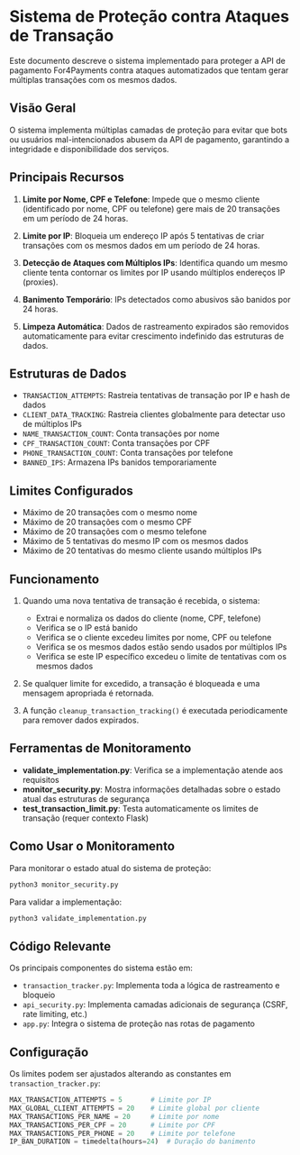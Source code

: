 # Sistema de Proteção contra Ataques de Transação

Este documento descreve o sistema implementado para proteger a API de pagamento For4Payments contra ataques automatizados que tentam gerar múltiplas transações com os mesmos dados.

## Visão Geral

O sistema implementa múltiplas camadas de proteção para evitar que bots ou usuários mal-intencionados abusem da API de pagamento, garantindo a integridade e disponibilidade dos serviços.

## Principais Recursos

1. **Limite por Nome, CPF e Telefone**: Impede que o mesmo cliente (identificado por nome, CPF ou telefone) gere mais de 20 transações em um período de 24 horas.

2. **Limite por IP**: Bloqueia um endereço IP após 5 tentativas de criar transações com os mesmos dados em um período de 24 horas.

3. **Detecção de Ataques com Múltiplos IPs**: Identifica quando um mesmo cliente tenta contornar os limites por IP usando múltiplos endereços IP (proxies).

4. **Banimento Temporário**: IPs detectados como abusivos são banidos por 24 horas.

5. **Limpeza Automática**: Dados de rastreamento expirados são removidos automaticamente para evitar crescimento indefinido das estruturas de dados.

## Estruturas de Dados

- `TRANSACTION_ATTEMPTS`: Rastreia tentativas de transação por IP e hash de dados
- `CLIENT_DATA_TRACKING`: Rastreia clientes globalmente para detectar uso de múltiplos IPs
- `NAME_TRANSACTION_COUNT`: Conta transações por nome
- `CPF_TRANSACTION_COUNT`: Conta transações por CPF
- `PHONE_TRANSACTION_COUNT`: Conta transações por telefone
- `BANNED_IPS`: Armazena IPs banidos temporariamente

## Limites Configurados

- Máximo de 20 transações com o mesmo nome
- Máximo de 20 transações com o mesmo CPF
- Máximo de 20 transações com o mesmo telefone
- Máximo de 5 tentativas do mesmo IP com os mesmos dados
- Máximo de 20 tentativas do mesmo cliente usando múltiplos IPs

## Funcionamento

1. Quando uma nova tentativa de transação é recebida, o sistema:
   - Extrai e normaliza os dados do cliente (nome, CPF, telefone)
   - Verifica se o IP está banido
   - Verifica se o cliente excedeu limites por nome, CPF ou telefone
   - Verifica se os mesmos dados estão sendo usados por múltiplos IPs
   - Verifica se este IP específico excedeu o limite de tentativas com os mesmos dados

2. Se qualquer limite for excedido, a transação é bloqueada e uma mensagem apropriada é retornada.

3. A função `cleanup_transaction_tracking()` é executada periodicamente para remover dados expirados.

## Ferramentas de Monitoramento

- **validate_implementation.py**: Verifica se a implementação atende aos requisitos
- **monitor_security.py**: Mostra informações detalhadas sobre o estado atual das estruturas de segurança
- **test_transaction_limit.py**: Testa automaticamente os limites de transação (requer contexto Flask)

## Como Usar o Monitoramento

Para monitorar o estado atual do sistema de proteção:

```bash
python3 monitor_security.py
```

Para validar a implementação:

```bash
python3 validate_implementation.py
```

## Código Relevante

Os principais componentes do sistema estão em:

- `transaction_tracker.py`: Implementa toda a lógica de rastreamento e bloqueio
- `api_security.py`: Implementa camadas adicionais de segurança (CSRF, rate limiting, etc.)
- `app.py`: Integra o sistema de proteção nas rotas de pagamento

## Configuração

Os limites podem ser ajustados alterando as constantes em `transaction_tracker.py`:

```python
MAX_TRANSACTION_ATTEMPTS = 5       # Limite por IP
MAX_GLOBAL_CLIENT_ATTEMPTS = 20    # Limite global por cliente
MAX_TRANSACTIONS_PER_NAME = 20     # Limite por nome
MAX_TRANSACTIONS_PER_CPF = 20      # Limite por CPF
MAX_TRANSACTIONS_PER_PHONE = 20    # Limite por telefone
IP_BAN_DURATION = timedelta(hours=24)  # Duração do banimento
```
